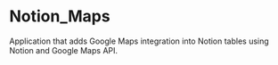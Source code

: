 # Notion_Maps

Application that adds Google Maps integration into Notion tables using Notion and Google Maps API.
